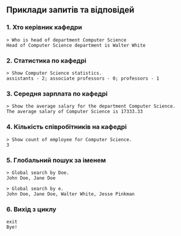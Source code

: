 ## Приклади запитів та відповідей

### 1. Хто керівник кафедри
```text
> Who is head of department Computer Science
Head of Computer Science department is Walter White
```
### 2. Статистика по кафедрі
```text
> Show Computer Science statistics.
assistants - 2; associate professors - 0; professors - 1
```
### 3. Середня зарплата по кафедрі
```text
> Show the average salary for the department Computer Science.
The average salary of Computer Science is 17333.33
```
### 4. Кількість співробітників на кафедрі
```text
> Show count of employee for Computer Science.
3
```
### 5. Глобальний пошук за іменем
```text
> Global search by Doe.
John Doe, Jane Doe
```
```text
> Global search by e.
John Doe, Jane Doe, Walter White, Jesse Pinkman
```
### 6. Вихід з циклу
```text
exit
Bye!
```
